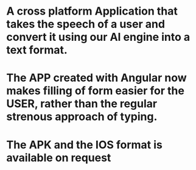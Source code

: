 # A cross platform Application that takes the speech of a user and convert it using our AI engine into a text format.

# The APP created with Angular now makes filling of form easier for the USER, rather than the regular strenous approach of typing.


# The APK and the IOS format is available on request